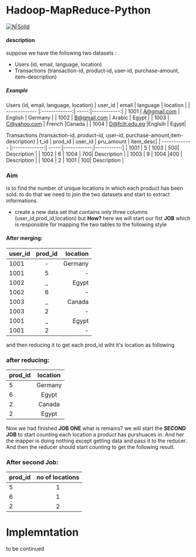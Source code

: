 #  Hadoop-MapReduce-Python

[![N|Solid](https://upload.wikimedia.org/wikipedia/commons/thumb/0/0e/Hadoop_logo.svg/1000px-Hadoop_logo.svg.png)](https://nodesource.com/products/nsolid)

#### description
  suppose we have the following two datasets :
 - Users (id, email, language, location)
 - Transactions (transaction-id, product-id, user-id, purchase-amount, item-description)
  ##### Example
Users (id, email, language, location)
| user_id       | email       | language  | location |
| ------------- |:-------------:| -----:|------------:|
| 1001    | A@gmail.com | English | Germany |
| 1002      | B@gmail.com | Arabic   | Egypt |
| 1003 |  C@yahoo.com | French |Canada |
| 1004 | D@fcih.edu.eg    |Englsih | Egypt|

Transactions (transaction-id, product-id, user-id, purchase-amount,item-description)
| t_id       | prod_id | user_id  | pru_amount | item_desc|
| ------------- |:-------------:| -----:|------------:|-----------:|
| 1001  | 5 | 1003 | 500| Description |
| 1002  | 6 | 1004   | 700| Description |
| 1003 |  9 | 1004 |400 | Description |
| 1004 | 2 | 1001 | 100| Description |
### Aim
  is to find the number of unique locations in which each product has been sold.
  to do that we need to join the two datasets and start to extract informations.
  - create a new data set that contains only three columns
   (user_id,prod_id,location) but __How?__
  here we will start our fist __JOB__ which is responsible for mapping the two tables to the following style
####  After merging:
| user_id       | prod_id       | location  |
| ------------- |:-------------:| -----:|
| 1001    | - | Germany |
| 1001      | 5      |   - |
| 1002 | _      |    Egypt |
| 1002 | 6      |    - |
| 1003 | _      |    Canada |
| 1003 | 2      |    - |
| 1001 | _      |    Egypt |
| 1001 | 2     |    - |
and then reducing it to get each prod_id wiht it's location as following
### after reducing:
| prod_id       | location       |
| ------------- |:-------------:|
| 5    | Germany |
| 6      | Egypt      |
| 2 | Canada      |
| 2 | Egypt      |

Now we had finished __JOB ONE__ what is remains?
we will start the __SECOND JOB__ to start counting each location a product has purshuaces in. And her the mapper is doing nothing except getting data and pass it to the reducer. And then the reducer should start counting to get the following resutl.
### After second Job:
| prod_id       | no of locations       |
| ------------- |:-------------:|
| 5    | 1 |
| 6      | 1      |
| 2 | 2      |

# Implemntation
 to be continued
